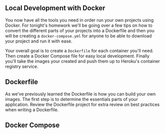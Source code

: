 ## Local Development with Docker

You now have all the tools you need in order run your own projects using Docker. For tonight's homework we'll be going over a few tips on how to convert the different parts of your projects into a Dockerfile and then you will be creating a `docker-compose.yml` for anyone to be able to download your project and run it with ease.

Your overall goal is to create a `Dockerfile` for each container you'll need. Then create a Docker Compose file for easy local development. Finally you'll take the images your created and push them up to Heroku's container registry service. 


## Dockerfile
As we've previously learned the Dockerfile is how you can build your own images. The first step is to determine the essentials parts of your application. Review the Dockerfile project for extra review on best practices when writing a Dockerfile. 


## Docker Compose


